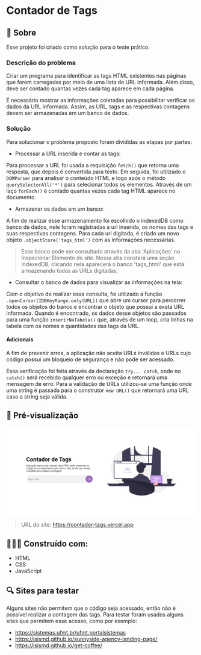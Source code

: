 # Contador de Tags

## 🚀 Sobre
Esse projeto foi criado como solução para o teste prático. 

### Descrição do problema
Criar um programa para identificar as tags HTML existentes nas páginas que forem carregadas por meio de uma lista de URL informada. Além disso, deve ser contado quantas vezes cada tag aparece em cada página.

É necessário mostrar as informações coletadas para possibilitar verificar os dados da URL informada. Assim, as URL, tags e as respectivas contagens devem ser armazenadas em um banco de dados.

### Solução
Para solucionar o problema proposto foram divididas as etapas por partes: 
- Processar a URL inserida e contar as tags:

Para processar a URL foi usada a requisição `fetch()` que retorna uma resposta, que depois é convertida para texto. Em seguida, foi utilizado o `DOMParser` para analisar o conteúdo HTML e logo após o método `querySelectorAll('*')` para selecionar todos os elementos. Através de um laço `forEach()` é contado quantas vezes cada tag HTML aparece no documento.

- Armazenar os dados em um banco:

A fim de realizar esse armazenamento foi escolhido o indexedDB como banco de dados, nele foram registradas a url inserida, os nomes das tags e suas respectivas contagens. Para cada url digitada, é criado um novo objeto `.objectStore('tags_html')` com as informações necessárias.

> Esse banco pode ser consultado através da aba 'Aplicações' no Inspecionar Elemento do site. Nessa aba constará uma seção IndexedDB, clicando nela aparecerá o banco 'tags_html' que está armazenando todas as URLs digitadas. 


- Consultar o banco de dados para visualizar as informações na tela:

Com o objetivo de realizar essa consulta, foi utilizado a função `.openCursor(IDBKeyRange.only(URL))` que abre um cursor para percorrer todos os objetos do banco e encontrar o objeto que possui a exata URL informada. Quando é encontrado, os dados desse objetos são passados para uma função `inserirNaTabela()` que, através de um loop, cria linhas na tabela com os nomes e quantidades das tags da URL.

#### Adicionais

A fim de prevenir erros, a aplicação não aceita URLs inválidas e URLs cujo código possui um bloqueio de segurança e não pode ser acessado.

Essa verificação foi feita através da declaração `try... catch`, onde no `catch()` será recebido qualquer erro ou exceção e retornará uma mensagem de erro. Para a validação de URLs utilizou-se uma função onde uma string é passada para o construtor `new URL()` que retornará uma URL caso a string seja válida.


## 🔭 Pré-visualização

<img src="src/images/img_tela.png" alt="Tela do Site">

> URL do site: https://contador-tags.vercel.app

## 👩🏻‍💻 Construído com:
- HTML
- CSS
- JavaScript

## 🔍 Sites para testar
Alguns sites não permitem que o código seja acessado, então não é possível realizar a contagem das tags. Para testar foram usados alguns sites que permitem esse acesso, como por exemplo:
- https://sistemas.ufmt.br/ufmt.portalsistemas
- https://isismd.github.io/sunnyside-agency-landing-page/
- https://isismd.github.io/get-coffee/
